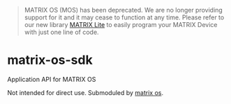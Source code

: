 > MATRIX OS (MOS) has been deprecated. We are no longer providing support for it and it may cease to function at any time. Please refer to our new library [MATRIX Lite](https://github.com/matrix-io/matrix-lite-js) to easily program your MATRIX Device with just one line of code.

# matrix-os-sdk
Application API for MATRIX OS

Not intended for direct use. Submoduled by [matrix os](http://github.com/matrix-io/matrix-os).
